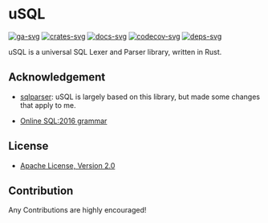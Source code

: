 # uSQL

[![ga-svg]][ga-url]
[![crates-svg]][crates-url]
[![docs-svg]][docs-url]
[![codecov-svg]][codecov-url]
[![deps-svg]][deps-url]

[ga-svg]: https://github.com/koushiro/usql/workflows/test/badge.svg
[ga-url]: https://github.com/koushiro/usql/actions
[crates-svg]: https://img.shields.io/crates/v/usql
[crates-url]: https://crates.io/crates/usql
[docs-svg]: https://docs.rs/usql/badge.svg
[docs-url]: https://docs.rs/usql
[codecov-svg]: https://img.shields.io/codecov/c/github/koushiro/usql
[codecov-url]: https://codecov.io/gh/koushiro/usql
[deps-svg]: https://deps.rs/repo/github/koushiro/usql/status.svg
[deps-url]: https://deps.rs/repo/github/koushiro/usql

uSQL is a universal SQL Lexer and Parser library, written in Rust.

## Acknowledgement

- [sqlparser](https://github.com/sqlparser-rs/sqlparser-rs):
  uSQL is largely based on this library, but made some changes that apply to me.

- [Online SQL:2016 grammar](https://jakewheat.github.io/sql-overview/sql-2016-foundation-grammar.html)

## License

- [Apache License, Version 2.0](LICENSE)

## Contribution

Any Contributions are highly encouraged!
